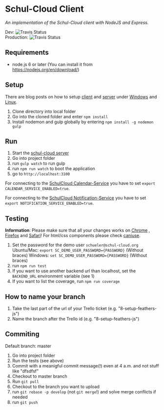 # Schul-Cloud Client
_An implementation of the Schul-Cloud client with NodeJS and Express._

Dev: ![Travis Status](https://travis-ci.org/schul-cloud/schulcloud-client.svg?branch=master)<br>
Production: ![Travis Status](https://travis-ci.org/schul-cloud/schulcloud-client.svg?branch=production)

## Requirements

* node.js 6 or later (You can install it from https://nodejs.org/en/download/)

## Setup

There are blog posts on how to setup [client](https://github.com/schul-cloud/schulcloud-client) and [server](https://github.com/schul-cloud/schulcloud-server) under [Windows](https://schul-cloud.github.io/blog/2017-05-18/setup-schul-cloud-client-and-sever-under-windows) and [Linux](https://schul-cloud.github.io/blog/2017-04-21/setup-development-under-ubuntu).

1. Clone directory into local folder
2. Go into the cloned folder and enter `npm install`
3. Install nodemon and gulp globally by entering `npm install -g nodemon gulp`

## Run

1. Start the [schul-cloud server](https://github.com/schulcloud/schulcloud-server)
2. Go into project folder
3. run `gulp watch` to run gulp
4. run `npm run watch` to boot the application
5. go to `http://localhost:3100`

For connecting to the [SchulCloud Calendar-Service](https://github.com/schul-cloud/schulcloud-calendar) you have to set `export CALENDAR_SERVICE_ENABLED=true`.

For connecting to the [SchulCloud Notification-Service](https://github.com/schul-cloud/node-notification-service) you have to set `export NOTIFICATION_SERVICE_ENABLED=true`.
## Testing

**Information**: Please make sure that all your changes works on [Chrome](https://www.google.de/chrome/browser/desktop/index.html) , [Firefox](https://www.mozilla.org/de/firefox/new/) and [Safari](https://www.apple.com/de/safari/)!
For html/css components please check [caniuse](https://caniuse.com/).

1. Set the password for the demo user `schueler@schul-cloud.org`
    Ubuntu/Mac: `export SC_DEMO_USER_PASSWORD={PASSWORD}` (Without braces)
    Windows: `set SC_DEMO_USER_PASSWORD={PASSWORD}` (Without braces)
2. run `npm run test`
3. If you want to use another backend url than localhost, set the `BACKEND_URL` environment variable (see 1)
4. If you want to list the coverage, run `npm run coverage`

## How to name your branch

1. Take the last part of the url of your Trello ticket (e.g. "8-setup-feathers-js")
2. Name the branch after the Trello id (e.g. "8-setup-feathers-js")

## Commiting

Default branch: master

1. Go into project folder
2. Run the tests (see above)
3. Commit with a meanigful commit message(!) even at 4 a.m. and not stuff like "dfsdfsf"
4. Checkout to master branch
5. Run `git pull`
6. Checkout to the branch you want to upload
7. run `git rebase -p develop` (not `git merge`!) and solve merge conflicts if needed
8. run `git push`
